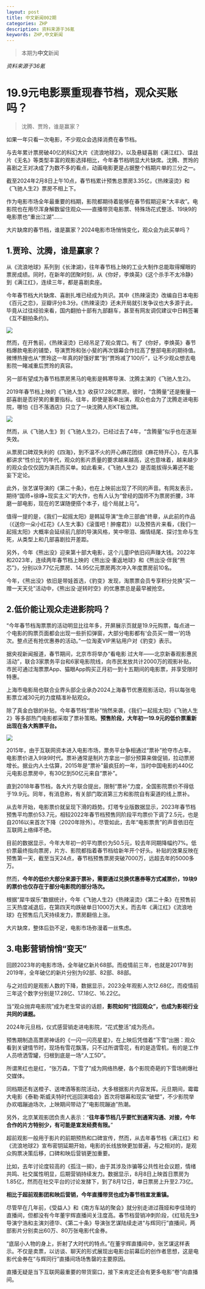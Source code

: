 ```yaml
---
layout: post
title: 中文新闻002期
categories: ZHP
description: 资料来源于36氪
keywords: ZHP,中文新闻
---
```


> 本期为**中文**新闻

*资料来源于36氪*

# 19.9元电影票重现春节档，观众买账吗？

> 沈腾、贾玲，谁是赢家？

如果一年只看一次电影，不少观众会选择消费在春节档。

与去年累计票房破40亿的科幻大片《流浪地球2》，以及悬疑喜剧《满江红》、谍战片《无名》等类型丰富的观影选择相比，今年春节档明显大片缺席。沈腾、贾玲的喜剧之王对决成了为数不多的看点，动画电影更是占据整个档期片单的三分之一。

截至2024年2月8日上午10点，春节档累计预售总票房3.35亿，《热辣滚烫》和《飞驰人生2》票房不相上下。

作为电影市场全年最重要的档期，影院都期待着能够在春节假期迎来“大丰收”。电影院也在用尽浑身解数留住观众——直播带货电影票、特殊场花式整活、19块9的电影票也“重出江湖”……

大片缺席的春节档，谁是赢家？2024电影市场悄悄变化，观众会为此买单吗？

## **1.贾玲、沈腾，谁是赢家？** 

从《流浪地球》系列到《长津湖》，往年春节档上映的工业大制作总能取得耀眼的票房成绩。同时，在新年的团聚时刻，从《你好，李焕英》《这个杀手不太冷静》到《满江红》，连续三年，都是喜剧卖座。

今年春节档大片缺席、喜剧扎堆已经成为共识。其中《热辣滚烫》改编自日本电影《百元之恋》，豆瓣评分8.3分。《热辣滚烫》还未开局就引发争议也大多源于此，毕竟从过往经验来看，国内翻拍十部有九部翻车，甚至有网友调侃建议中日韩签署《互不翻拍条约》。 

![](https://img.36krcdn.com/hsossms/20240208/v2_214c5daa5dd54a0188d2b1330e541c93@000000_oswg1422351oswg1080oswg495_img_000?x-oss-process=image/format,jpg/interlace,1/format,jpg/interlace,1)

然而，在开售前，《热辣滚烫》已经吊足了观众胃口。有了《你好，李焕英》春节档爆款电影的铺垫，导演贾玲和张小斐的再次银幕合作拉高了整部电影的期待值。微博热搜也从“贾玲这一年真的好饿好累”到“贾玲减了100斤”，让不少观众想去电影院一睹减重后贾玲的真容。 

另一部有望成为春节档票房黑马的电影是韩寒导演、沈腾主演的《飞驰人生2》。

2019年春节档上映的《飞驰人生》收获17.28亿票房。彼时，“含腾量”还是衡量一部喜剧是否好笑的重要指标。往年，即使是客串出演，观众也会为了沈腾走进电影院，哪怕《日不落酒店》只立了一块沈腾人形KT板立牌。 

![](https://img.36krcdn.com/hsossms/20240208/v2_26b3859541e4467e916be78cb40cfc0f@000000_oswg1091604oswg1080oswg542_img_000?x-oss-process=image/format,jpg/interlace,1/format,jpg/interlace,1)

然而，从《飞驰人生》到《飞驰人生2》，已经过去了4年，“含腾量”似乎也在逐渐失效。 

从票房口碑双失利的《四海》，到不温不火的开心麻花团综《麻花特开心》，在凡事都讲求“性价比”的年代，观众的影片质量的要求越来越高，这也意味着，越来越少的观众会仅仅因为演员而买单。如此看来，《飞驰人生2》是否能拔得头筹还不能妄下定论。

此外，张艺谋导演的《第二十条》，也在上映前出现了不同的声音。有网友表示，期待“国师+徐峥+现实主义”的大作，也有人认为“曾经的国师不为票房折腰，3年磨一部电影，现在的艺谋随便搭个本子，组个局就上马”。

值得一提的是，《我们一起摇太阳》是韩延导演“生命三部曲”终章，从此前的作品（《送你一朵小红花》《人生大事》《滚蛋吧！肿瘤君》）以及预告片来看，《我们一起摇太阳》大概率会延续前几部的导演风格，笑中带泪、煽情结尾、探讨生命与生死，从类型上和几部喜剧拉开差距。

另外，今年《熊出没》迎来第十部大电影，这个儿童IP依旧闷声赚大钱。2022年和2023年，连续两年春节档上映的《熊出没·重返地球》和《熊出没·伴我“熊芯”》，分别以9.77亿元票房、14.95亿元票房两次冲入年度票房前10名。

今年，《熊出没》依旧是带娃首选，《豹变》发现，淘票票会员专享积分兑换“买一赠一天天兑”活动中，《熊出没·逆转时空》的优惠票总是最早被抢空。

## **2.低价能让观众走进影院吗？** 

“今年春节档淘票票的活动明显比往年多，开屏展示页就是19.9元购票，每点进一个电影的购票页面都会出现一些折扣弹窗，大部分电影都有‘会员买一赠一’的场次。整点还有抢优惠券的活动。”一位淘麦VIP黑钻用户对《豹变》表示。

据央视新闻报道，春节期间，北京市将举办“看电影 过大年——北京新春观影惠民活动”，联合3家票务平台和6家电影院线，向市民发放共计2000万的观影补贴，市民可通过淘票票App、猫眼App购买正月初一到十五期间的电影票，并享受限时特惠。

上海市电影局也联合业界头部企业承办2024上海春节优惠观影活动，将以每张电影票立减30元的力度精准补贴观众。

除了真金白银的补贴，今年春节档“票补”悄然来袭，《我们一起摇太阳》《飞驰人生2》等多部热门电影都采取了票补策略。**预售阶段，大年初一19.9元的低价票重新出现在各大购票平台。**

![](https://img.36krcdn.com/hsossms/20240208/v2_7444d7a7b3014d96ba60f01a71d46eab@000000_oswg157282oswg1080oswg1573_img_000?x-oss-process=image/format,jpg/interlace,1/format,jpg/interlace,1)

2015年，由于互联网资本进入电影市场，票务平台争相通过“票补”抢夺市占率，电影票价进入9块9时代。票补通常是制片方拿出一部分预算来做促销，拉动票房增长。据业内人士估算，2015年是“票补”最疯狂的一年，当时中国电影的440亿元电影总票房中，有30亿到50亿元来自“票补”。

直到2018年春节档，各大片方联合提出，限制“票补”力度，全国影院票价不得低于19.9元。同年，有消息称，有关部门取消第三方和影院自有渠道的线上票补。

从去年开始，电影票价就呈现下滑的趋势。灯塔专业版数据显示，2023年春节档预售平均票价53.7元，相较2022年春节档预售同阶段平均票价下调了2.5元，也是自2016以来首次下降（2020年除外）。尽管如此，去年“电影票贵”的声音依旧在互联网上络绎不绝。

目前的数据显示，今年大年初一的平均票价为50.5元，较去年同期降幅约7%。低价票最终指向票房，片方、影院都指着春节档给新年开个好头。补贴的效果反映在预售第一天，截至当天24点，春节档预售票房突破7000万，远超去年的5000多万。

然而，**今年的低价大部分来源于票补，需要通过兑换优惠券等方式减票价，19块9的票价也仅存在于部分电影院的部分场次。**

根据“犀牛娱乐”数据统计，今年《飞驰人生2》《热辣滚烫》《第二十条》在预售前三天热度减退后，在第四天均跌破单日1000万大关。而去年《满江红》《流浪地球》在预售后几天持续发力，票房翻倍上涨。

大片缺席，整体后劲不足，电影市场弥漫着一丝焦虑。

## **3.电影营销悄悄“变天”** 

回顾2023年的电影市场，全年破亿新片68部。而疫情前三年，也就是2017年到2019年，全年破亿的新片分别为92部、82部、88部。

与之对应的是观影人数的下降，数据显示，2023全年观影人次12.68亿，而疫情前三年这个数字分别是17.28亿、17.18亿、16.22亿。

当“观众抛弃电影院”成为老生常谈的话题，**影院如何“找回观众”，也成为影视行业共同的课题。**

2024年元旦档，仪式感营销走进电影院，“花式整活”成为亮点。

预售期制造高票房神话的《一闪一闪亮星星》，在上映后凭借着“下雪”出圈：观众看到关键情节时，现场有雪花飘落，只不过所谓雪花，有的是造雪机，有的是工作人员喷洒雪罐，归根到底是一场“人工5D”。

所谓黑红也是红，“张万森，下雪了”成为网络热梗，各个影院奇葩的下雪场刷爆社交媒体。

同档期还有送橙子、送啤酒等影院活动，大多根据影片内容发挥。元旦期间，霉霉大电影《泰勒·斯威夫特时代巡回演唱会》首次将银幕和现实“破壁”，不少影院举办欢唱蹦迪场次，上映期间带动了“电影院蹦迪”热潮。

另外，北京某观影团负责人表示：“**往年春节档几乎要忙到通宵沟通、对接，今年合作的片方特别少，有可能是宣发经费有限。**”

超前观影一般用于影片的前期预热和口碑宣传，然而，从去年春节档《满江红》和《流浪地球2》宣布密钥延期开始，电影的长线放映更加普遍，与之相对的，是观众购票决策后移，口碑和映后营销更加重要。

比如，去年讨论度较高的《孤注一掷》，由于其涉及诈骗等公共性社会议题，情绪共鸣、社交属性明显，后期营销持续发力。数据显示，8月8日上映首日票房为1.85亿，然而在社交平台的讨论发酵下，到了8月12日，单日票房上升至2.73亿。

**相比于超前观影团和映后营销，今年直播带货也成为春节档宣发重镇。**

尽管早在几年前，《受益人》和《南方车站的聚会》就分别走进过薇娅和李佳琦的直播间，但都没有今年董宇辉直播间关注度高。春节档营销冲刺阶段，《红毯先生》导演宁浩和主演刘德华、《第二十条》导演张艺谋陆续走进“与辉同行”直播间，两部影片分别卖出60万、80万张电影代金券。

“底层小人物的身上，折射了大时代的特点。”在董宇辉直播间中，张艺谋这样表示。不仅是卖票，以访谈、聊天的形式展现出电影台前幕后的创作者思想，这是电影代金券在“与辉同行”直播间场场售罄的主要原因。

直播无疑是当下互联网最重要的带货窗口，接下来肯定还会有更多电影“卷”向直播间。